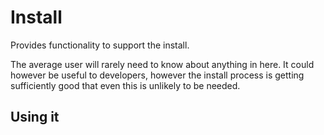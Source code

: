 # Install

Provides functionality to support the install.

The average user will rarely need to know about anything in here. It could however be useful to developers, however the install process is getting sufficiently good that even this is unlikely to be needed.

## Using it


